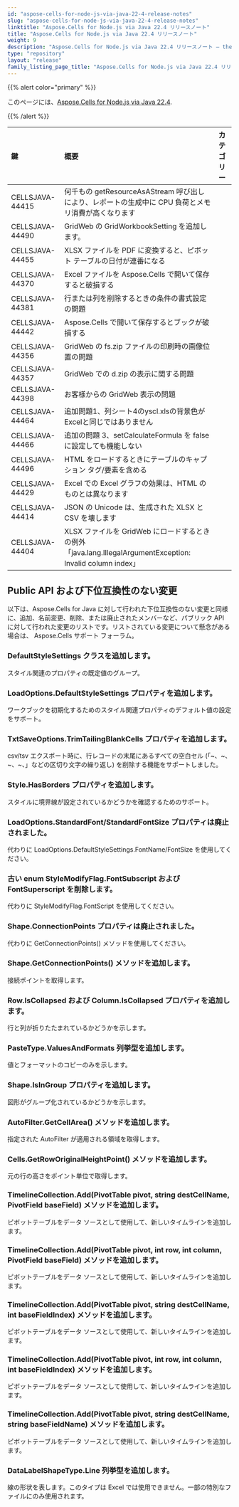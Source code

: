 ```yaml
---
id: "aspose-cells-for-node-js-via-java-22-4-release-notes"
slug: "aspose-cells-for-node-js-via-java-22-4-release-notes"
linktitle: "Aspose.Cells for Node.js via Java 22.4 リリースノート"
title: "Aspose.Cells for Node.js via Java 22.4 リリースノート"
weight: 9
description: "Aspose.Cells for Node.js via Java 22.4 リリースノート – the latest updates and fixes."
type: "repository"
layout: "release"
family_listing_page_title: "Aspose.Cells for Node.js via Java 22.4 リリースノート"
---
```

{{% alert color="primary" %}}

このページには、[Aspose.Cells for Node.js via Java 22.4](https://releases.aspose.com/cells/nodejs/new-releases/aspose.cells-for-node.js-via-java-22.4/).

{{% /alert %}}

|**鍵**|**概要**|**カテゴリー**|
|:- |:- |:- |
|CELLSJAVA-44415|何千もの getResourceAsAStream 呼び出しにより、レポートの生成中に CPU 負荷とメモリ消費が高くなります|
|CELLSJAVA-44490|GridWeb の GridWorkbookSetting を追加します。|
|CELLSJAVA-44455|XLSX ファイルを PDF に変換すると、ピボット テーブルの日付が連番になる|
|CELLSJAVA-44370|Excel ファイルを Aspose.Cells で開いて保存すると破損する|
|CELLSJAVA-44381|行または列を削除するときの条件の書式設定の問題|
|CELLSJAVA-44442|Aspose.Cells で開いて保存するとブックが破損する|
|CELLSJAVA-44356|GridWeb の fs.zip ファイルの印刷時の画像位置の問題|
|CELLSJAVA-44357|GridWeb での d.zip の表示に関する問題|
|CELLSJAVA-44398|お客様からの GridWeb 表示の問題|
|CELLSJAVA-44464|追加問題1、列シート4のyscl.xlsの背景色がExcelと同じではありません|
|CELLSJAVA-44466|追加の問題 3、setCalculateFormula を false に設定しても機能しない|
|CELLSJAVA-44496|HTML をロードするときにテーブルのキャプション タグ/要素を含める|
|CELLSJAVA-44429|Excel での Excel グラフの効果は、HTML のものとは異なります|
|CELLSJAVA-44414|JSON の Unicode は、生成された XLSX と CSV を壊します|
|CELLSJAVA-44404|XLSX ファイルを GridWeb にロードするときの例外「java.lang.IllegalArgumentException: Invalid column index」|

## **Public API および下位互換性のない変更**

以下は、Aspose.Cells for Java に対して行われた下位互換性のない変更と同様に、追加、名前変更、削除、または廃止されたメンバーなど、パブリック API に対して行われた変更のリストです。リストされている変更について懸念がある場合は、 Aspose.Cells サポート フォーラム。

### **DefaultStyleSettings クラスを追加します。**

スタイル関連のプロパティの既定値のグループ。

### **LoadOptions.DefaultStyleSettings プロパティを追加します。**

ワークブックを初期化するためのスタイル関連プロパティのデフォルト値の設定をサポート。

### **TxtSaveOptions.TrimTailingBlankCells プロパティを追加します。**

csv/tsv エクスポート時に、行レコードの末尾にあるすべての空白セル (「~、~、~、~、」などの区切り文字の繰り返し) を削除する機能をサポートしました。

### **Style.HasBorders プロパティを追加します。**

スタイルに境界線が設定されているかどうかを確認するためのサポート。

### **LoadOptions.StandardFont/StandardFontSize プロパティは廃止されました。**

代わりに LoadOptions.DefaultStyleSettings.FontName/FontSize を使用してください。

### **古い enum StyleModifyFlag.FontSubscript および FontSuperscript を削除します。**

代わりに StyleModifyFlag.FontScript を使用してください。

### **Shape.ConnectionPoints プロパティは廃止されました。**

代わりに GetConnectionPoints() メソッドを使用してください。

### **Shape.GetConnectionPoints() メソッドを追加します。**

接続ポイントを取得します。

### **Row.IsCollapsed および Column.IsCollapsed プロパティを追加します。**

行と列が折りたたまれているかどうかを示します。

### **PasteType.ValuesAndFormats 列挙型を追加します。**

値とフォーマットのコピーのみを示します。

### **Shape.IsInGroup プロパティを追加します。**

図形がグループ化されているかどうかを示します。

### **AutoFilter.GetCellArea() メソッドを追加します。**

指定された AutoFilter が適用される領域を取得します。

### **Cells.GetRowOriginalHeightPoint() メソッドを追加します。**

元の行の高さをポイント単位で取得します。

### **TimelineCollection.Add(PivotTable pivot, string destCellName, PivotField baseField) メソッドを追加します。**

ピボットテーブルをデータ ソースとして使用して、新しいタイムラインを追加します。

### **TimelineCollection.Add(PivotTable pivot, int row, int column, PivotField baseField) メソッドを追加します。**

ピボットテーブルをデータ ソースとして使用して、新しいタイムラインを追加します。

### **TimelineCollection.Add(PivotTable pivot, string destCellName, int baseFieldIndex) メソッドを追加します。**

ピボットテーブルをデータ ソースとして使用して、新しいタイムラインを追加します。

### **TimelineCollection.Add(PivotTable pivot, int row, int column, int baseFieldIndex) メソッドを追加します。**

ピボットテーブルをデータ ソースとして使用して、新しいタイムラインを追加します。

### **TimelineCollection.Add(PivotTable pivot, string destCellName, string baseFieldName) メソッドを追加します。**

ピボットテーブルをデータ ソースとして使用して、新しいタイムラインを追加します。

### **DataLabelShapeType.Line 列挙型を追加します。**

線の形状を表します。このタイプは Excel では使用できません。一部の特別なファイルにのみ使用されます。
